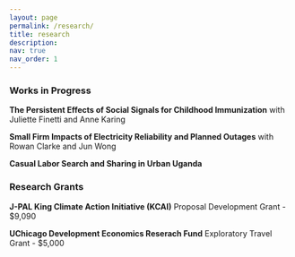 ```yaml
---
layout: page
permalink: /research/
title: research
description:
nav: true
nav_order: 1
---
```

### Works in Progress

**The Persistent Effects of Social Signals for Childhood Immunization** with Juliette Finetti and Anne Karing

**Small Firm Impacts of Electricity Reliability and Planned Outages** with Rowan Clarke and Jun Wong

**Casual Labor Search and Sharing in Urban Uganda**

### Research Grants 

**J-PAL King Climate Action Initiative (KCAI)** Proposal Development Grant - $9,090

**UChicago Development Economics Reserach Fund** Exploratory Travel Grant - $5,000